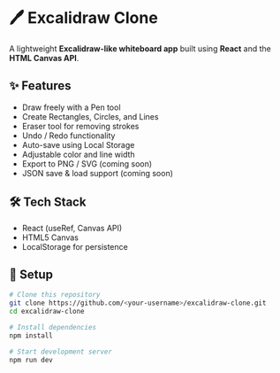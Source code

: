# 🖊️ Excalidraw Clone

A lightweight **Excalidraw-like whiteboard app** built using **React** and the **HTML Canvas API**.

## ✨ Features
- Draw freely with a Pen tool
- Create Rectangles, Circles, and Lines
- Eraser tool for removing strokes
- Undo / Redo functionality
- Auto-save using Local Storage
- Adjustable color and line width
- Export to PNG / SVG (coming soon)
- JSON save & load support (coming soon)

## 🛠️ Tech Stack
- React (useRef, Canvas API)
- HTML5 Canvas
- LocalStorage for persistence

## 🚀 Setup
```bash
# Clone this repository
git clone https://github.com/<your-username>/excalidraw-clone.git
cd excalidraw-clone

# Install dependencies
npm install

# Start development server
npm run dev

